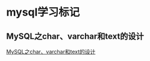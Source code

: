 # mysql学习标记

## MySQL之char、varchar和text的设计

[MySQL之char、varchar和text的设计](https://blog.csdn.net/hotdust/article/details/51678813)

